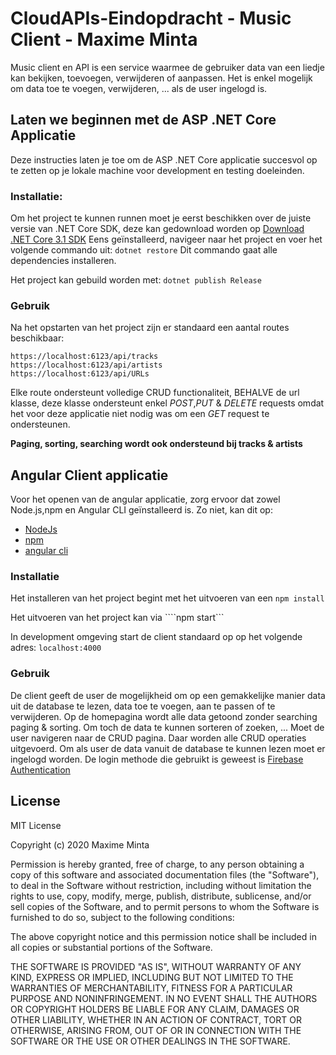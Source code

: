 # CloudAPIs-Eindopdracht - Music Client - Maxime Minta

Music client en API is een service waarmee de gebruiker data van een liedje kan bekijken, toevoegen, verwijderen of aanpassen. Het is enkel mogelijk om data toe te voegen, verwijderen, ... als de user ingelogd is.

## Laten we beginnen met de ASP .NET Core Applicatie

Deze instructies laten je toe om de ASP .NET Core applicatie succesvol op te zetten op je lokale machine voor development en testing doeleinden.

### Installatie:

Om het project te kunnen runnen moet je eerst beschikken over de juiste versie van .NET Core SDK, deze kan gedownload worden op [Download .NET Core 3.1 SDK](https://aka.ms/dotnet-download)
Eens geïnstalleerd, navigeer naar het project en voer het volgende commando uit: ```dotnet restore```
Dit commando gaat alle dependencies installeren.

Het project kan gebuild worden met:
```dotnet publish Release```

### Gebruik

Na het opstarten van het project zijn er standaard een aantal routes beschikbaar:
```
https://localhost:6123/api/tracks
https://localhost:6123/api/artists
https://localhost:6123/api/URLs
```
Elke route ondersteunt volledige CRUD functionaliteit, BEHALVE de url klasse, deze klasse ondersteunt enkel *POST*,*PUT* & *DELETE* requests omdat het voor deze applicatie niet nodig was om een *GET* request te ondersteunen.

**Paging, sorting, searching wordt ook ondersteund bij tracks & artists**

## Angular Client applicatie

Voor het openen van de angular applicatie, zorg ervoor dat zowel Node.js,npm en Angular CLI geïnstalleerd is.
Zo niet, kan dit op:
* [NodeJs](https://nodejs.org/en/download/)
* [npm](https://www.npmjs.com/get-npm)
* [angular cli](https://cli.angular.io/)

### Installatie

Het installeren van het project begint met het uitvoeren van een
```npm install```

Het uitvoeren van het project kan via
````npm start```

In development omgeving start de client standaard op op het volgende adres:
```localhost:4000```

### Gebruik

De client geeft de user de mogelijkheid om op een gemakkelijke manier data uit de database te lezen, data toe te voegen, aan te passen of te verwijderen.
Op de homepagina wordt alle data getoond zonder searching paging & sorting. Om toch de data te kunnen sorteren of zoeken, ... Moet de user navigeren naar de CRUD pagina. Daar worden alle CRUD operaties uitgevoerd.
Om als user de data vanuit de database te kunnen lezen moet er ingelogd worden. De login methode die gebruikt is geweest is [Firebase Authentication](https://firebase.google.com/docs/auth/)

## License

MIT License

Copyright (c) 2020 Maxime Minta

Permission is hereby granted, free of charge, to any person obtaining a copy
of this software and associated documentation files (the "Software"), to deal
in the Software without restriction, including without limitation the rights
to use, copy, modify, merge, publish, distribute, sublicense, and/or sell
copies of the Software, and to permit persons to whom the Software is
furnished to do so, subject to the following conditions:

The above copyright notice and this permission notice shall be included in all
copies or substantial portions of the Software.

THE SOFTWARE IS PROVIDED "AS IS", WITHOUT WARRANTY OF ANY KIND, EXPRESS OR
IMPLIED, INCLUDING BUT NOT LIMITED TO THE WARRANTIES OF MERCHANTABILITY,
FITNESS FOR A PARTICULAR PURPOSE AND NONINFRINGEMENT. IN NO EVENT SHALL THE
AUTHORS OR COPYRIGHT HOLDERS BE LIABLE FOR ANY CLAIM, DAMAGES OR OTHER
LIABILITY, WHETHER IN AN ACTION OF CONTRACT, TORT OR OTHERWISE, ARISING FROM,
OUT OF OR IN CONNECTION WITH THE SOFTWARE OR THE USE OR OTHER DEALINGS IN THE
SOFTWARE.

